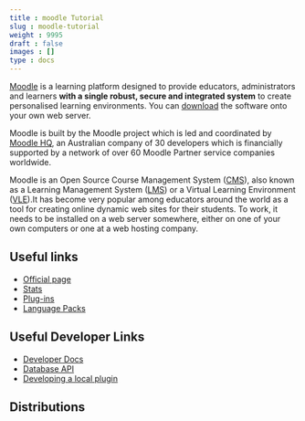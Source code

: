 ```yaml
---
title : moodle Tutorial
slug : moodle-tutorial
weight : 9995
draft : false
images : []
type : docs
---
```


[Moodle][1] is a learning platform designed to provide educators, administrators and learners **with a single robust, secure and integrated system** to create personalised learning environments. You can [download][2] the software onto your own web server.

Moodle is built by the Moodle project which is led and coordinated by [Moodle HQ][3], an Australian company of 30 developers which is financially supported by a network of over 60 Moodle Partner service companies worldwide.

Moodle is an Open Source Course Management System ([CMS][4]), also known as a Learning Management System ([LMS][5]) or a Virtual Learning Environment ([VLE][6]).It has become very popular among educators around the world as a tool for creating online dynamic web sites for their students. To work, it needs to be installed on a web server somewhere, either on one of your own computers or one at a web hosting company.

## Useful links
 - [Official page][1]
 - [Stats][7]
 - [Plug-ins][8]
 - [Language Packs][9]

## Useful Developer Links
 - [Developer Docs][10]
 - [Database API][11]
 - [Developing a local plugin][12]

## Distributions


  [1]: https://moodle.org/
  [2]: https://download.moodle.org/
  [3]: https://moodle.com/hq/
  [4]: https://en.wikipedia.org/wiki/Content_management_system
  [5]: https://en.wikipedia.org/wiki/Learning_management_system
  [6]: https://en.wikipedia.org/wiki/Virtual_learning_environment
  [7]: https://moodle.net/stats/
  [8]: https://moodle.org/plugins/
  [9]: https://docs.moodle.org/31/en/Language_packs
  [10]: https://docs.moodle.org/dev/Main_Page
  [11]: https://docs.moodle.org/dev/Data_manipulation_API
  [12]: https://docs.moodle.org/dev/Local_plugins
  [13]: https://www.totaralms.com/

